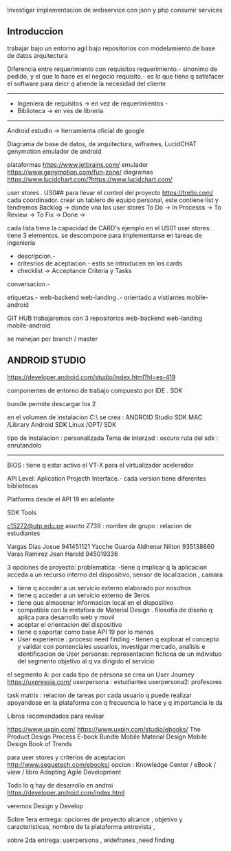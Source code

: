 Investigar implementacion de webservice con json y php
consumir services

Introduccion
------------

trabajar bajo un entorno agil
bajo repositorios
con modelamiento de base de datos
arquitectura

Diferencia entre requerimiento con requisitos
requerimiento.- sinonimo de pedido, y el que lo hace es el negocio
requisito.- es lo que tiene q satisfacer el software para deicr q atiende la necesidad del cliente

-----------------------------------------------------------------
- Ingeniera de requisitos	-> en vez de requerimientos	-
- Biblioteca			-> en ves de libreria
-----------------------------------------------------------------

Android estudio -> herramienta oficial de google

Diagrama de base de datos, de arquitectura, wiframes, LucidCHAT
genymotion emulador de android


plataformas
https://www.jetbrains.com/
emulador
https://www.genymotion.com/fun-zone/
diagramas
https://www.lucidchart.com/?https://www.lucidchart.com/

user stores . US0##
para llevar el control del proyecto
https://trello.com/
cada coordinador.
crear un tablero de equipo personal, este contiene list y tendremos
Backlog		-> donde vna los user stores
To Do		->
In Processs	->
To Review	->
To Fix		->
Done		->

cada lista tiene la capacidad de CARD's 
ejemplo en el US01
user stores: tiene 3 elementos. se descompone para implementarse en tareas de ingenieria
* descripcion.- 
* critesrios de aceptacion.- estis se introducen en los cards
* checklist -> Acceptance Criteria y Tasks

conversacion.-

etiquetas.-
web-backend
web-landing .- orientado a vistiantes
mobile-android

GIT HUB
trabajaremos con 3 repositorios
web-backend
web-landing
mobile-android

se manejan por branch / master

ANDROID STUDIO
---------------
https://developer.android.com/studio/index.html?hl=es-419

componentes de entorno de trabajo
compuesto por IDE . SDK

bundle permite descargar los 2

en el volumen de instalacion C:\\ se crea :
ANDROID
	Studio
	SDK
MAC
/Library
	Android
		SDK
Linux
/OPT/
	SDK


tipo de instalacion : personalizada
Tema de interzad : oscuro
ruta del sdk : enrutandolo

--------------------------------
BIOS : tiene q estar activo el VT-X para el virtualizador acelerador

API Level:
Aplication Projecth Interface.- cada version tiene diferentes bibliotecas

Platforms desde el API 19 en adelante

SDK Tools

c15272@utp.edu.pe
asunto Z739 : nombre de grupo : relacion de estudiantes



Vargas Dias Josue				941451121
Yacche Guarda Aldhenar Nilton 	935138660
Varas Ramirez Jean Harold		945019336


3 opciones de proyecto:
problematica:
-tiene q implicar q la aplicacion acceda a un recurso interno del dispositivo, sensor de localizacion , camara

- tiene q acceder a un servicio externo elaborado por nosotros
- tiene q acceder a un servicio externo de 3eros
- tiene que almacenar informacion local en el dispositivo
- compatible con la metafora de Material Design  . filosofia de diseño q aplica para desarrollo web y movil
- aceptar el orientacion del dispositivo
- tiene q soportar como base API 19 por lo menos
- User experience : proceso need finding - tienen q explorar el concepto y validar con pontenciales usuarios, investigar mercado, analisis e identificacion de User personas: representacion ficticea de un individuo del segmento objetivo al q va dirigido el servicio

el segmento A: 
por cada tipo de pérsona se crea un User Journey 
https://uxpressia.com/
userpersona : estudiantes
userpersona2: profesores

task matrix : relacion de tareas por cada usuario q puede realizar apoyandose en la plataforma
con q frecuencia lo hace y q importancia le da


Libros recomendados para revisar

https://www.uxpin.com/
https://www.uxpin.com/studio/ebooks/
The Product Design Process E-book Bundle 
Mobile Material Design
Mobile Design Book of Trends


para user stores y criterios de aceptacion
http://www.seguetech.com/ebooks/
opcion : Knowledge Center / eBook / view / libro Adopting Agile Development

Todo lo q hay de desarrollo en androi
https://developer.android.com/index.html

veremos Design y Develop



Sobre 1era entrega:
opciones de proyecto
alcance , objetivo y caracteristicas, nombre de la plataforma
entrevista , 



sobre 2da entrega: 
userpersona , widefranes ,need finding






































